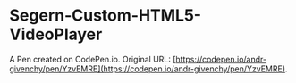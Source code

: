 # Segern-Custom-HTML5-VideoPlayer

A Pen created on CodePen.io. Original URL: [https://codepen.io/andr-givenchy/pen/YzvEMRE](https://codepen.io/andr-givenchy/pen/YzvEMRE).

